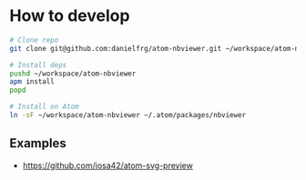 # How to develop

```bash
# Clone repo
git clone git@github.com:danielfrg/atom-nbviewer.git ~/workspace/atom-nbviewer

# Install deps
pushd ~/workspace/atom-nbviewer
apm install
popd

# Install on Atom
ln -sF ~/workspace/atom-nbviewer ~/.atom/packages/nbviewer
```

## Examples

- https://github.com/josa42/atom-svg-preview
